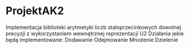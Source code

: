 # ProjektAK2

Implementacja biblioteki arytmetyki liczb stałoprzecinkowych dowolnej precyzji z wykorzystaniem wewnętrznej reprezentacji U2
Działania jekie będą implementowane:
Dodawanie
Odejmowanie
Mnożenie
Dzielenie
